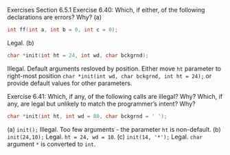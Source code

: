 Exercises Section 6.5.1
Exercise 6.40: Which, if either, of the following declarations are errors?
Why?
(a) 
```c++
int ff(int a, int b = 0, int c = 0);
```
Legal.
(b) 
```c++
char *init(int ht = 24, int wd, char bckgrnd);
```
Illegal. Default arguments resloved by position. Either move `ht` parameter to right-most position
`char *init(int wd, char bckgrnd, int ht = 24);`
or provide default values for other parameters.

Exercise 6.41: Which, if any, of the following calls are illegal? Why? Which,
if any, are legal but unlikely to match the programmer’s intent? Why?
```c++
char *init(int ht, int wd = 80, char bckgrnd = ' ');
```
(a) `init();`
Illegal. Too few arguments - the parameter `ht` is non-default.
(b) `init(24,10);`
Legal. `ht = 24, wd = 10`.
(c) `init(14, '*');`
Legal. `char` argument `*` is converted to `int`.
